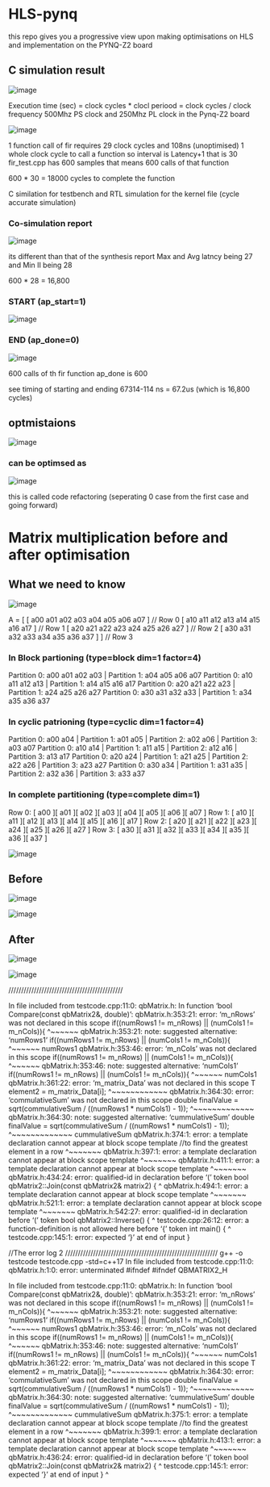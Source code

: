 # HLS-pynq
this repo gives you a progressive view upon making optimisations on HLS and implementation on the PYNQ-Z2 board

## C simulation result

![image](https://github.com/user-attachments/assets/69ba6f18-bc25-4b99-a807-5e56fce6d6ef)

Execution time (sec) = clock cycles * clocl periood
                     = clock cycles / clock frequency
                     500Mhz PS clock and 250Mhz PL clock in the Pynq-Z2 board

![image](https://github.com/user-attachments/assets/2b8a8eb9-c0c3-49ac-ad87-a455185c966e)

1 function call of fir requires 29 clock cycles and 108ns (unoptimised)
1 whole clock cycle to call a function so interval is Latency+1 that is 30
fir_test.cpp has 600 samples that means 600 calls of that function

600 * 30 = 18000 cycles to complete the function 

C similation for  testbench and RTL simulation for the kernel file (cycle accurate simulation)

### Co-simulation report

![image](https://github.com/user-attachments/assets/b2bae0b7-9a6d-4060-a680-75e8286ebdfb)

its different than that of the synthesis report 
Max and Avg latncy being 27 and Min II being 28 

600 * 28 = 16,800

### START (ap_start=1)

![image](https://github.com/user-attachments/assets/654516d1-ebdf-484a-adbf-76446e6abda4)


### END (ap_done=0)

![image](https://github.com/user-attachments/assets/559e77f0-c569-498c-9db2-ccf978413b74)


600 calls of th fir function ap_done is 600

see timing of starting and ending 67314-114 ns = 67.2us (which is 16,800 cycles)

## optmistaions 

![image](https://github.com/user-attachments/assets/621350ed-5226-49c8-9889-842cad93d04b)

### can be optimsed as 

![image](https://github.com/user-attachments/assets/8c89b3a1-d327-45ee-8556-bb4f5adaee3b)

this is called code refactoring (seperating 0 case from the first case and going forward)


# Matrix multiplication before and after optimisation 

## What we need to know 

![image](https://github.com/user-attachments/assets/9c06175e-fd44-4351-ab4c-a5650321a543)

A = [ [ a00 a01 a02 a03 a04 a05 a06 a07 ]   // Row 0
      [ a10 a11 a12 a13 a14 a15 a16 a17 ]   // Row 1
      [ a20 a21 a22 a23 a24 a25 a26 a27 ]   // Row 2
      [ a30 a31 a32 a33 a34 a35 a36 a37 ] ] // Row 3

### In Block partioning  (type=block dim=1 factor=4)

Partition 0: a00 a01 a02 a03     | Partition 1: a04 a05 a06 a07
Partition 0: a10 a11 a12 a13     | Partition 1: a14 a15 a16 a17
Partition 0: a20 a21 a22 a23     | Partition 1: a24 a25 a26 a27
Partition 0: a30 a31 a32 a33     | Partition 1: a34 a35 a36 a37

### In cyclic patrioning (type=cyclic dim=1 factor=4)

Partition 0: a00 a04     | Partition 1: a01 a05     | Partition 2: a02 a06     | Partition 3: a03 a07
Partition 0: a10 a14     | Partition 1: a11 a15     | Partition 2: a12 a16     | Partition 3: a13 a17
Partition 0: a20 a24     | Partition 1: a21 a25     | Partition 2: a22 a26     | Partition 3: a23 a27
Partition 0: a30 a34     | Partition 1: a31 a35     | Partition 2: a32 a36     | Partition 3: a33 a37

### In complete partitioning (type=complete dim=1)

Row 0: [ a00 ][ a01 ][ a02 ][ a03 ][ a04 ][ a05 ][ a06 ][ a07 ]
Row 1: [ a10 ][ a11 ][ a12 ][ a13 ][ a14 ][ a15 ][ a16 ][ a17 ]
Row 2: [ a20 ][ a21 ][ a22 ][ a23 ][ a24 ][ a25 ][ a26 ][ a27 ]
Row 3: [ a30 ][ a31 ][ a32 ][ a33 ][ a34 ][ a35 ][ a36 ][ a37 ]

![image](https://github.com/user-attachments/assets/49919201-d0a7-4bf1-842f-b0eff10fc47c)

## Before
![image](https://github.com/user-attachments/assets/3bb7cfb0-aecc-4cbe-ac38-9338bda90ae4)

![image](https://github.com/user-attachments/assets/2b59cd6b-773e-4938-b8d7-fbbd4975c65b)

## After

![image](https://github.com/user-attachments/assets/fff5a384-9cf0-452c-9196-a264a4f498df)

![image](https://github.com/user-attachments/assets/4fca4248-0970-46ad-b159-95c5dc855477)


/////////////////////////////////////////////


In file included from testcode.cpp:11:0:
qbMatrix.h: In function ‘bool Compare(const qbMatrix2<T>&, double)’:
qbMatrix.h:353:21: error: ‘m_nRows’ was not declared in this scope
     if((numRows1 != m_nRows) || (numCols1 != m_nCols)){
                     ^~~~~~~
qbMatrix.h:353:21: note: suggested alternative: ‘numRows1’
     if((numRows1 != m_nRows) || (numCols1 != m_nCols)){
                     ^~~~~~~
                     numRows1
qbMatrix.h:353:46: error: ‘m_nCols’ was not declared in this scope
     if((numRows1 != m_nRows) || (numCols1 != m_nCols)){
                                              ^~~~~~~
qbMatrix.h:353:46: note: suggested alternative: ‘numCols1’
     if((numRows1 != m_nRows) || (numCols1 != m_nCols)){
                                              ^~~~~~~
                                              numCols1
qbMatrix.h:361:22: error: ‘m_matrix_Data’ was not declared in this scope
         T element2 = m_matrix_Data[i];
                      ^~~~~~~~~~~~~
qbMatrix.h:364:30: error: ‘commulativeSum’ was not declared in this scope
     double finalValue = sqrt(commulativeSum / ((numRows1 * numCols1) - 1));
                              ^~~~~~~~~~~~~~
qbMatrix.h:364:30: note: suggested alternative: ‘cummulativeSum’
     double finalValue = sqrt(commulativeSum / ((numRows1 * numCols1) - 1));
                              ^~~~~~~~~~~~~~
                              cummulativeSum
qbMatrix.h:374:1: error: a template declaration cannot appear at block scope
 template <class T> //to find the greatest element in a row
 ^~~~~~~~
qbMatrix.h:397:1: error: a template declaration cannot appear at block scope
 template<class T>
 ^~~~~~~~
qbMatrix.h:411:1: error: a template declaration cannot appear at block scope
 template<class T>
 ^~~~~~~~
qbMatrix.h:434:24: error: qualified-id in declaration before ‘(’ token
 bool qbMatrix2<T>::Join(const qbMatrix2<T>& matrix2) {
                        ^
qbMatrix.h:494:1: error: a template declaration cannot appear at block scope
 template <class T>
 ^~~~~~~~
qbMatrix.h:521:1: error: a template declaration cannot appear at block scope
 template <class T>
 ^~~~~~~~
qbMatrix.h:542:27: error: qualified-id in declaration before ‘(’ token
 bool qbMatrix2<T>::Inverse() {
                           ^
testcode.cpp:26:12: error: a function-definition is not allowed here before ‘{’ token
 int main() {
            ^
testcode.cpp:145:1: error: expected ‘}’ at end of input
 }

 //The error log 2
 ////////////////////////////////////////////////////////////
 g++ -o testcode testcode.cpp -std=c++17
In file included from testcode.cpp:11:0:
qbMatrix.h:1:0: error: unterminated #ifndef
 #ifndef QBMATRIX2_H
 
In file included from testcode.cpp:11:0:
qbMatrix.h: In function ‘bool Compare(const qbMatrix2<T>&, double)’:
qbMatrix.h:353:21: error: ‘m_nRows’ was not declared in this scope
     if((numRows1 != m_nRows) || (numCols1 != m_nCols)){
                     ^~~~~~~
qbMatrix.h:353:21: note: suggested alternative: ‘numRows1’
     if((numRows1 != m_nRows) || (numCols1 != m_nCols)){
                     ^~~~~~~
                     numRows1
qbMatrix.h:353:46: error: ‘m_nCols’ was not declared in this scope
     if((numRows1 != m_nRows) || (numCols1 != m_nCols)){
                                              ^~~~~~~
qbMatrix.h:353:46: note: suggested alternative: ‘numCols1’
     if((numRows1 != m_nRows) || (numCols1 != m_nCols)){
                                              ^~~~~~~
                                              numCols1
qbMatrix.h:361:22: error: ‘m_matrix_Data’ was not declared in this scope
         T element2 = m_matrix_Data[i];
                      ^~~~~~~~~~~~~
qbMatrix.h:364:30: error: ‘commulativeSum’ was not declared in this scope
     double finalValue = sqrt(commulativeSum / ((numRows1 * numCols1) - 1));
                              ^~~~~~~~~~~~~~
qbMatrix.h:364:30: note: suggested alternative: ‘cummulativeSum’
     double finalValue = sqrt(commulativeSum / ((numRows1 * numCols1) - 1));
                              ^~~~~~~~~~~~~~
                              cummulativeSum
qbMatrix.h:375:1: error: a template declaration cannot appear at block scope
 template <class T> //to find the greatest element in a row
 ^~~~~~~~
qbMatrix.h:399:1: error: a template declaration cannot appear at block scope
 template<class T>
 ^~~~~~~~
qbMatrix.h:413:1: error: a template declaration cannot appear at block scope
 template<class T>
 ^~~~~~~~
qbMatrix.h:436:24: error: qualified-id in declaration before ‘(’ token
 bool qbMatrix2<T>::Join(const qbMatrix2<T>& matrix2) {
                        ^
testcode.cpp:145:1: error: expected ‘}’ at end of input
 }
 ^




